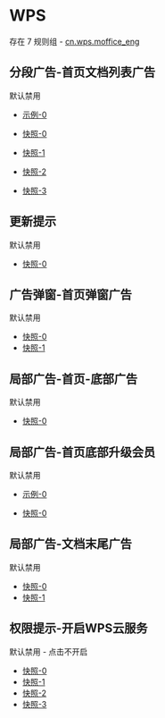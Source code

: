 # WPS

存在 7 规则组 - [cn.wps.moffice_eng](/src/apps/cn.wps.moffice_eng.ts)

## 分段广告-首页文档列表广告

默认禁用

- [示例-0](https://github.com/gkd-kit/subscription/assets/38517192/57787554-0443-4bc0-9f29-1759aae07b9b)

- [快照-0](https://i.gkd.li/import/12505350)
- [快照-1](https://i.gkd.li/import/12505286)
- [快照-2](https://i.gkd.li/import/12505365)
- [快照-3](https://i.gkd.li/import/13259090)

## 更新提示

默认禁用

- [快照-0](https://i.gkd.li/import/12882371)

## 广告弹窗-首页弹窗广告

默认禁用

- [快照-0](https://i.gkd.li/import/13259097)
- [快照-1](https://i.gkd.li/import/12882712)

## 局部广告-首页-底部广告

默认禁用

- [快照-0](https://i.gkd.li/import/13804525)

## 局部广告-首页底部升级会员

默认禁用

- [示例-0](https://m.gkd.li/110102406/81c97187-448f-4657-a176-225ef6b7dbf1)

- [快照-0](https://i.gkd.li/import/14402578)

## 局部广告-文档末尾广告

默认禁用

- [快照-0](https://i.gkd.li/import/13513911)
- [快照-1](https://i.gkd.li/import/13513914)

## 权限提示-开启WPS云服务

默认禁用 - 点击不开启

- [快照-0](https://i.gkd.li/import/12882536)
- [快照-1](https://i.gkd.li/import/12882610)
- [快照-2](https://i.gkd.li/import/12882678)
- [快照-3](https://i.gkd.li/import/12882554)
